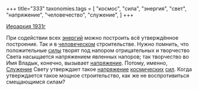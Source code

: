 +++
title="333"
taxonomies.tags = [
 "космос",
 "сила",
 "энергия",
 "свет",
 "напряжение",
 "человечество",
 "служение",
]
+++

[Иерархия 1931г](/agni/1931)

При содействии всех [энергий](/tags/энергия) можно построить всё утверждённое построение. Так и в [человеческом](/tags/человечество) строительстве. Нужно помнить, что положительные [силы](/tags/сила) творят под напором отрицательных и творчество Света насыщается напряжением явленных напоров; так творчество во Имя Владык, конечно, вызывает [напряжение](/tags/напряжение). Потому, именно, [Служение](/tags/служение) Свету утверждает такое [напряжение](/tags/напряжение) [космических](/tags/космос) [сил](/tags/сила). Когда утверждается такое мощное строительство, как же не воспротивиться смещающимся силам?   

